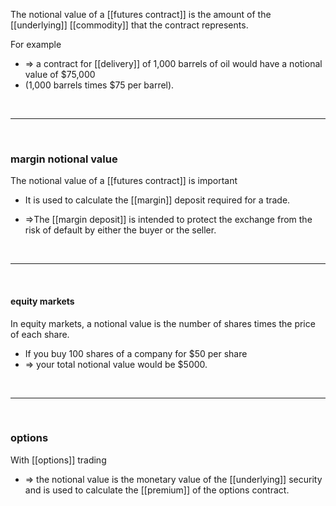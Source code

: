 The notional value of a [[futures contract]] is the amount of the [[underlying]] [[commodity]] that the contract represents.  

For example
* => a contract for [[delivery]] of 1,000 barrels of oil would have a notional value of $75,000
* (1,000 barrels times $75 per barrel).

<br>

___

<br>

### margin notional value 

The notional value of a [[futures contract]] is important
* It is used to calculate the [[margin]] deposit required for a trade.  

* =>The [[margin deposit]] is intended to protect the exchange from the risk of default by either the buyer or the seller.

<br>

___

<br>

#### equity markets

In equity markets, a notional value is the number of shares times the price of each share.
* If you buy 100 shares of a company for $50 per share
* => your total notional value would be $5000.

<br>

___

<br>

### options 

With [[options]] trading
* => the notional value is the monetary value of the [[underlying]] security and is used to calculate the [[premium]] of the options contract.